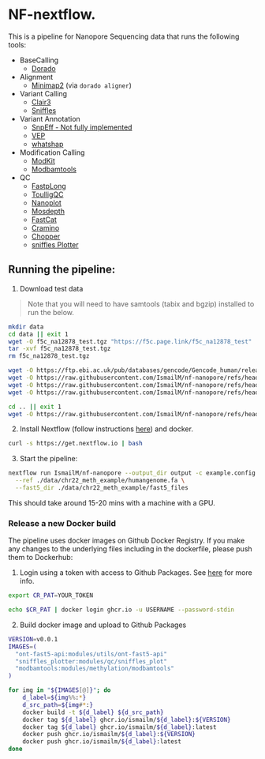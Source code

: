 # NF-nextflow.

This is a pipeline for Nanopore Sequencing data that runs the following tools:

* BaseCalling 
  * [Dorado](https://github.com/nanoporetech/dorado)
* Alignment
  * [Minimap2](https://github.com/lh3/minimap2) (via `dorado aligner`)
* Variant Calling
  * [Clair3](https://github.com/HKU-BAL/Clair3) 
  * [Sniffles](https://github.com/fritzsedlazeck/Sniffles)
* Variant Annotation
  * [SnpEff - Not fully implemented ](https://pcingola.github.io/SnpEff/)
  * [VEP](https://www.ensembl.org/info/docs/tools/vep/index.html)
  * [whatshap](https://whatshap.readthedocs.io/en/latest/)
* Modification Calling 
  * [ModKit](https://github.com/nanoporetech/modkit)
  * [Modbamtools](https://github.com/rrazaghi/modbamtools)
* QC
  * [FastpLong](https://github.com/OpenGene/fastplong)
  * [ToulligQC](https://github.com/GenomiqueENS/toulligQC)
  * [Nanoplot](https://github.com/wdecoster/nanoplot)
  * [Mosdepth](https://github.com/brentp/mosdepth)
  * [FastCat](https://github.com/epi2me-labs/fastcat)
  * [Cramino](https://github.com/wdecoster/cramino)
  * [Chopper](https://github.com/wdecoster/chopper)
  * [sniffles Plotter](https://github.com/farhangus/Sniffles2_plot)


## Running the pipeline:

1. Download test data 

> Note that you will need to have samtools (tabix and bgzip) installed to run the below.

```bash
mkdir data
cd data || exit 1
wget -O f5c_na12878_test.tgz "https://f5c.page.link/f5c_na12878_test"
tar -xvf f5c_na12878_test.tgz
rm f5c_na12878_test.tgz

wget -O https://ftp.ebi.ac.uk/pub/databases/gencode/Gencode_human/release_38/gencode.v38.annotation.gtf.gz
wget -O https://raw.githubusercontent.com/IsmailM/nf-nanopore/refs/heads/main/test_files/gencode.v38.annotation.gtf.gz
wget -O https://raw.githubusercontent.com/IsmailM/nf-nanopore/refs/heads/main/test_files/gencode.v38.annotation.gtf.gz.tbi
wget -O https://raw.githubusercontent.com/IsmailM/nf-nanopore/refs/heads/main/test_files/genes.bed

cd .. || exit 1
wget -O https://raw.githubusercontent.com/IsmailM/nf-nanopore/refs/heads/main/test_files/example.config
```

2. Install Nextflow (follow instructions [here](https://www.nextflow.io/docs/latest/install.html)) and docker.

```bash
curl -s https://get.nextflow.io | bash
```

3. Start the pipeline:

```bash 
nextflow run IsmailM/nf-nanopore --output_dir output -c example.config \
  --ref ./data/chr22_meth_example/humangenome.fa \
  --fast5_dir ./data/chr22_meth_example/fast5_files
```

This should take around 15-20 mins with a machine with a GPU.

### Release a new Docker build

The pipeline uses docker images on Github Docker Registry. If you make any changes to the underlying files including in the dockerfile, please push them to Dockerhub:

1. Login using a token with access to Github Packages. See [here](https://docs.github.com/en/packages/working-with-a-github-packages-registry/working-with-the-container-registry) for more info.

```bash
export CR_PAT=YOUR_TOKEN

echo $CR_PAT | docker login ghcr.io -u USERNAME --password-stdin
```

2. Build docker image and upload to Github Packages

```bash
VERSION=v0.0.1
IMAGES=(
  "ont-fast5-api:modules/utils/ont-fast5-api"
  "sniffles_plotter:modules/qc/sniffles_plot"
  "modbamtools:modules/methylation/modbamtools"
)

for img in "${IMAGES[@]}"; do
    d_label=${img%%:*}
    d_src_path=${img#*:}
    docker build -t ${d_label} ${d_src_path}
    docker tag ${d_label} ghcr.io/ismailm/${d_label}:${VERSION}
    docker tag ${d_label} ghcr.io/ismailm/${d_label}:latest
    docker push ghcr.io/ismailm/${d_label}:${VERSION}
    docker push ghcr.io/ismailm/${d_label}:latest
done
```


